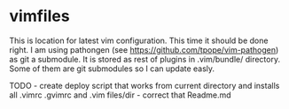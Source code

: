 vimfiles
========

This is location for latest vim configuration.
This time it should be done right. 
I am using pathongen (see https://github.com/tpope/vim-pathogen) as git a submodule.
It is stored as rest of plugins in .vim/bundle/ directory.
Some of them are git submodules so I can update easly.

TODO
    - create deploy script that works from current directory and installs all .vimrc .gvimrc and .vim files/dir
    - correct that Readme.md
